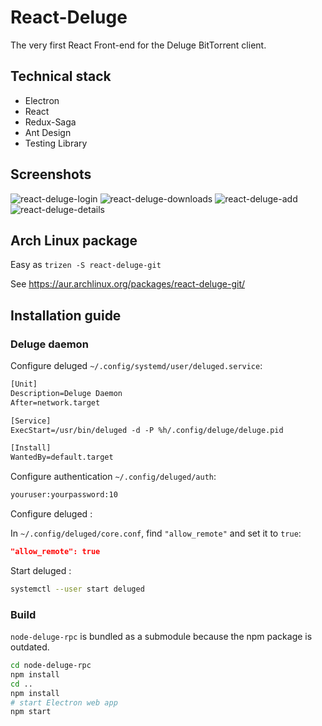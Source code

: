 # React-Deluge

The very first React Front-end for the Deluge BitTorrent client.

## Technical stack

* Electron
* React
* Redux-Saga
* Ant Design
* Testing Library

## Screenshots

![react-deluge-login](https://user-images.githubusercontent.com/8150894/95030169-4e67f500-069d-11eb-950c-34c66e40335c.png)
![react-deluge-downloads](https://user-images.githubusercontent.com/8150894/95607386-3270a480-0a4b-11eb-8497-b527eef01b6e.png)
![react-deluge-add](https://user-images.githubusercontent.com/8150894/95485954-eefe3380-0981-11eb-9978-8410b152a9e8.png)
![react-deluge-details](https://user-images.githubusercontent.com/8150894/95607395-356b9500-0a4b-11eb-8d96-cbdc5391ae91.png)

## Arch Linux package

Easy as `trizen -S react-deluge-git`

See https://aur.archlinux.org/packages/react-deluge-git/

## Installation guide

### Deluge daemon

Configure deluged `~/.config/systemd/user/deluged.service`:

~~~txt
[Unit]
Description=Deluge Daemon
After=network.target

[Service]
ExecStart=/usr/bin/deluged -d -P %h/.config/deluge/deluge.pid

[Install]
WantedBy=default.target
~~~

Configure authentication `~/.config/deluged/auth`:

~~~txt
youruser:yourpassword:10
~~~

Configure deluged :

In `~/.config/deluged/core.conf`,
find `"allow_remote"` and set it to `true`:

~~~json
"allow_remote": true
~~~

Start deluged :

~~~sh
systemctl --user start deluged
~~~

### Build

`node-deluge-rpc` is bundled as a submodule because the npm package is outdated.

~~~sh
cd node-deluge-rpc
npm install
cd ..
npm install
# start Electron web app
npm start
~~~

